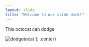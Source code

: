 ```yaml
---
layout: slide
title: "Welcome to our slide deck!"
---
```


This octocat can dodge

![dodgetocat](https://octodex.github.com/images/dodgetocat_v2.png)
{: .center}
